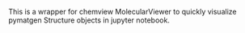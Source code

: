 This is a wrapper for chemview MolecularViewer to quickly visualize
pymatgen Structure objects in jupyter notebook.